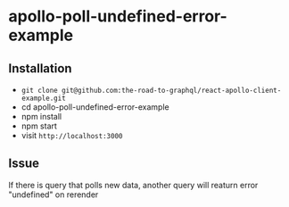 # apollo-poll-undefined-error-example



## Installation

* `git clone git@github.com:the-road-to-graphql/react-apollo-client-example.git`
* cd apollo-poll-undefined-error-example
* npm install
* npm start
* visit `http://localhost:3000`

## Issue
If there is query that polls new data, another query will reaturn error "undefined" on rerender

